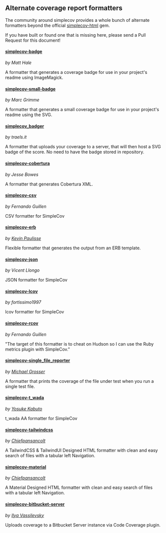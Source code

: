 ## Alternate coverage report formatters

The community around simplecov provides a whole bunch of alternate formatters beyond the official
[simplecov-html](https://github.com/simplecov-ruby/simplecov-html) gem.

If you have built or found one that is missing here, please send a Pull Request for this document!

#### [simplecov-badge](https://github.com/matthew342/simplecov-badge)
*by Matt Hale*

A formatter that generates a coverage badge for use in your project's readme using ImageMagick.

#### [simplecov-small-badge](https://github.com/marcgrimme/simplecov-small-badge)
*by Marc Grimme*

A formatter that generates a small coverage badge for use in your project's readme using the SVG.

#### [simplecov_badger](https://github.com/traels-it/simplecov_badger)
*by traels.it*

A formatter that uploads your coverage to a server, that will then host a SVG badge of the score. No need to have the badge stored in repository.

#### [simplecov-cobertura](https://github.com/dashingrocket/simplecov-cobertura)
*by Jesse Bowes*

A formatter that generates Cobertura XML.

#### [simplecov-csv](https://github.com/fguillen/simplecov-csv)
*by Fernando Guillen*

CSV formatter for SimpleCov

#### [simplecov-erb](https://github.com/kpaulisse/simplecov-erb)
*by [Kevin Paulisse](https://github.com/kpaulisse)*

Flexible formatter that generates the output from an ERB template.

#### [simplecov-json](https://github.com/vicentllongo/simplecov-json)
*by Vicent Llongo*

JSON formatter for SimpleCov

#### [simplecov-lcov](https://github.com/fortissimo1997/simplecov-lcov)
*by fortissimo1997*

lcov formatter for SimpleCov

#### [simplecov-rcov](https://github.com/fguillen/simplecov-rcov)
*by Fernando Guillen*

"The target of this formatter is to cheat on Hudson so I can use the Ruby metrics plugin with SimpleCov."

#### [simplecov-single_file_reporter](https://github.com/grosser/simplecov-single_file_reporter)
*by [Michael Grosser](http://grosser.it)*

A formatter that prints the coverage of the file under test when you run a single test file.

#### [simplecov-t_wada](https://github.com/ysksn/simplecov-t_wada)
*by [Yosuke Kabuto](https://github.com/ysksn)*

t_wada AA formatter for SimpleCov

#### [simplecov-tailwindcss](https://github.com/chiefpansancolt/simplecov-tailwindcss)
*by [Chiefpansancolt](https://github.com/chiefpansancolt)*

A TailwindCSS & TailwindUI Designed HTML formatter with clean and easy search of files with a tabular left Navigation.

#### [simplecov-material](https://github.com/chiefpansancolt/simplecov-material)
*by [Chiefpansancolt](https://github.com/chiefpansancolt)*

A Material Designed HTML formatter with clean and easy search of files with a tabular left Navigation.

#### [simplecov-bitbucket-server](https://github.com/funbox/simplecov-bitbucket-server)
*by [Ilya Vassilevsky](https://github.com/vassilevsky)*

Uploads coverage to a Bitbucket Server instance via Code Coverage plugin.
